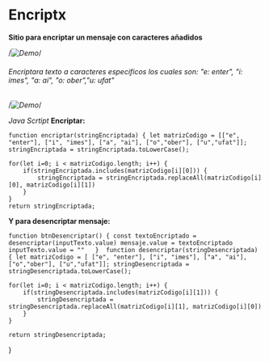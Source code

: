 # Encriptx 
**Sitio para encriptar un mensaje con caracteres añadidos**

/*![Demo](/ruta/a/la/imagen.jpg "Demo")*/


###### Encriptara texto a caracteres especificos los cuales son:  "e: enter", "i: imes", "a: ai", "o: ober","u: ufat" ######
/*![Demo](/ruta/a/la/imagen.jpg "Demo")*/

_Java Scrtipt_
**Encriptar:**


` function encriptar(stringEncriptada) {
    let matrizCodigo = [["e", "enter"], ["i", "imes"], ["a", "ai"], ["o","ober"], ["u","ufat"]];
    stringEncriptada = stringEncriptada.toLowerCase(); `

    for(let i=0; i < matrizCodigo.length; i++) {
        if(stringEncriptada.includes(matrizCodigo[i][0])) {
            stringEncriptada = stringEncriptada.replaceAll(matrizCodigo[i][0], matrizCodigo[i][1])
        }                
    }
    return stringEncriptada; 
    
 
**Y para desencriptar mensaje:**

` function btnDesencriptar() {
    const textoEncriptado = desencriptar(inputTexto.value)
    mensaje.value = textoEncriptado
    inputTexto.value = ""  
} 
function desencriptar(stringDesencriptada) {
    let matrizCodigo = [ ["e", "enter"], ["i", "imes"], ["a", "ai"], ["o","ober"], ["u","ufat"]];
    stringDesencriptada = stringDesencriptada.toLowerCase(); `

    for(let i=0; i < matrizCodigo.length; i++) {
        if(stringDesencriptada.includes(matrizCodigo[i][1])) {
            stringDesencriptada = stringDesencriptada.replaceAll(matrizCodigo[i][1], matrizCodigo[i][0])
        }
    }

    return stringDesencriptada;
}
